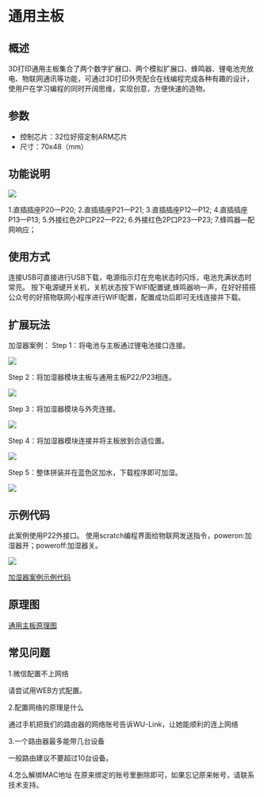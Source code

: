 # 通用主板

## 概述

3D打印通用主板集合了两个数字扩展口、两个模拟扩展口、蜂鸣器、锂电池充放电、物联网通讯等功能，可通过3D打印外壳配合在线编程完成各种有趣的设计，使用户在学习编程的同时开阔思维，实现创意，方便快速的造物。

## 参数

* 控制芯片：32位好搭定制ARM芯片 
* 尺寸：70x48（mm）

## 功能说明

![](https://github.com/Haohaodada-official/docs/tree/8e6f60f2c3655156db0b43818e1b94f656a31775/3d-da-yin-tao-jian/images/通用主板接口介绍.png)

1.直插插座P20—P20; 2.直插插座P21—P21; 3.直插插座P12—P12; 4.直插插座P13—P13; 5.外接红色2P口P22—P22; 6.外接红色2P口P23—P23; 7.蜂鸣器—配网响应；

## 使用方式

连接USB可直接进行USB下载，电源指示灯在充电状态时闪烁，电池充满状态时常亮。 按下电源键开关机，关机状态按下WIFI配置键,蜂鸣器响一声，在好好搭搭公众号的好搭物联网小程序进行WIFI配置，配置成功后即可无线连接并下载。

## 扩展玩法

加湿器案例： Step 1：将电池与主板通过锂电池接口连接。

![](https://github.com/Haohaodada-official/docs/tree/8e6f60f2c3655156db0b43818e1b94f656a31775/3d-da-yin-tao-jian/images/通用-1.png)

Step 2：将加湿器模块主板与通用主板P22/P23相连。

![](https://github.com/Haohaodada-official/docs/tree/8e6f60f2c3655156db0b43818e1b94f656a31775/3d-da-yin-tao-jian/images/通用-2.png)

Step 3：将加湿器模块与外壳连接。

![](https://github.com/Haohaodada-official/docs/tree/8e6f60f2c3655156db0b43818e1b94f656a31775/3d-da-yin-tao-jian/images/通用-3.png)

Step 4：将加湿器模块连接并将主板放到合适位置。

![](https://github.com/Haohaodada-official/docs/tree/8e6f60f2c3655156db0b43818e1b94f656a31775/3d-da-yin-tao-jian/images/通用-4.png)

Step 5：整体拼装并在蓝色区加水，下载程序即可加湿。

![](https://github.com/Haohaodada-official/docs/tree/8e6f60f2c3655156db0b43818e1b94f656a31775/3d-da-yin-tao-jian/images/通用-5.png)

## 示例代码

此案例使用P22外接口。 使用scratch编程界面给物联网发送指令，poweron:加湿器开；poweroff:加湿器关。

![](https://github.com/Haohaodada-official/docs/tree/8e6f60f2c3655156db0b43818e1b94f656a31775/3d-da-yin-tao-jian/images/通用-6.png)

[加湿器案例示例代码](http://www.haohaodada.com/wulink-nano/index.php?id=5697)

## 原理图

[通用主板原理图](tong-yong-zhu-ban.md)

## 常见问题

1.微信配置不上网络

请尝试用WEB方式配置。

2.配置网络的原理是什么

通过手机把我们的路由器的网络账号告诉WU-Link，让她能顺利的连上网络

3.一个路由器最多能带几台设备

一般路由建议不要超过10台设备。

4.怎么解绑MAC地址 在原来绑定的账号里删除即可，如果忘记原来帐号，请联系技术支持。

